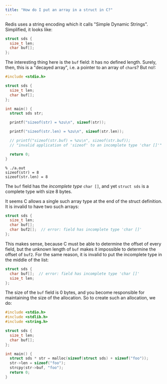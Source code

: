 ```yaml
---
title: "How do I put an array in a struct in C?"
---
```


Redis uses a string encoding which it calls "Simple Dynamic Strings". Simplified, it looks like:

```c
struct sds {
  size_t len;
  char buf[];
};
```

The interesting thing here is the `buf` field: it has no defined length. Surely, then, this is a "decayed array", i.e. a pointer to an array of `char`s? But no!:

```c
#include <stdio.h>

struct sds {
  size_t len;
  char buf[];
};

int main() {
  struct sds str;

  printf("sizeof(str) = %zu\n", sizeof(str));

  printf("sizeof(str.len) = %zu\n", sizeof(str.len));

  // printf("sizeof(str.buf) = %zu\n", sizeof(str.buf));
  // "invalid application of 'sizeof' to an incomplete type 'char []'"

  return 0;
}
```

```
% ./a.out
sizeof(str) = 8
sizeof(str.len) = 8
```

The `buf` field has the _incomplete type_ `char []`, and yet `struct sds` is a complete type with size 8 bytes.

It seems C allows a single such array type at the end of the struct definition. It is invalid to have two such arrays:

```c
struct sds {
  size_t len;
  char buf[];
  char buf2[];  // error: field has incomplete type 'char []'
};
```

This makes sense, because C must be able to determine the offset of every field, but the unknown length of `buf` makes it impossible to determine the offset of `buf2`. For the same reason, it is invalid to put the incomplete type in the middle of the list:

```c
struct sds {
  char buf[];  // error: field has incomplete type 'char []'
  size_t len;
};
```

The size of the `buf` field is 0 bytes, and you become responsible for maintaining the size of the allocation. So to create such an allocation, we do:

```c
#include <stdio.h>
#include <stdlib.h>
#include <string.h>

struct sds {
  size_t len;
  char buf[];
};

int main() {
  struct sds * str = malloc(sizeof(struct sds) + sizeof("foo"));
  str->len = sizeof("foo");
  strcpy(str->buf, "foo");
  return 0;
}
```
